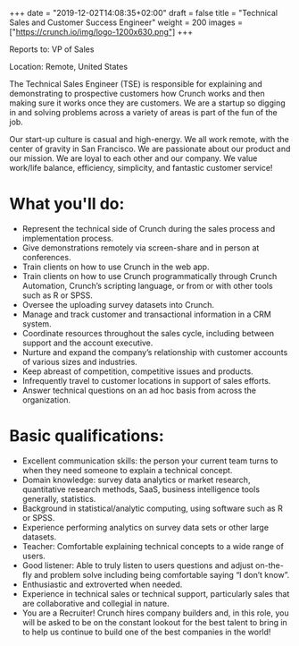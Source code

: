 +++
date = "2019-12-02T14:08:35+02:00"
draft = false
title = "Technical Sales and Customer Success Engineer"
weight = 200
images = ["https://crunch.io/img/logo-1200x630.png"]
+++

Reports to: VP of Sales

Location: Remote, United States

The Technical Sales Engineer (TSE) is responsible for explaining and demonstrating to
prospective customers how Crunch works and then making sure it works once they are
customers. We are a startup so digging in and solving problems across a variety of
areas is part of the fun of the job.

Our start-up culture is casual and high-energy. We all work remote, with the center of
gravity in San Francisco. We are passionate about our product and our mission. We are
loyal to each other and our company. We value work/life balance, efficiency, simplicity,
and fantastic customer service!

# What you'll do:

- Represent the technical side of Crunch during the sales process and implementation process.
- Give demonstrations remotely via screen-share and in person at conferences.
- Train clients on how to use Crunch in the web app.
- Train clients on how to use Crunch programmatically through Crunch Automation, Crunch’s scripting language, or from or with other tools such as R or SPSS.
- Oversee the uploading survey datasets into Crunch.
- Manage and track customer and transactional information in a CRM system.
- Coordinate resources throughout the sales cycle, including between support
and the account executive.
- Nurture and expand the company’s relationship with customer accounts of
various sizes and industries.
- Keep abreast of competition, competitive issues and products.
- Infrequently travel to customer locations in support of sales efforts.
- Answer technical questions on an ad hoc basis from across the organization.

# Basic qualifications:

- Excellent communication skills: the person your current team turns to when they
need someone to explain a technical concept.
- Domain knowledge: survey data analytics or market research, quantitative research methods, SaaS, business intelligence tools generally, statistics.
- Background in statistical/analytic computing, using software such as R or SPSS.
- Experience performing analytics on survey data sets or other large datasets.
- Teacher: Comfortable explaining technical concepts to a wide range of users.
- Good listener: Able to truly listen to users questions and adjust on-the-fly and
problem solve including being comfortable saying “I don’t know”.
- Enthusiastic and extroverted when needed.
- Experience in technical sales or technical support, particularly sales that are
collaborative and collegial in nature.
- You are a Recruiter! Crunch hires company builders and, in this role, you will be
asked to be on the constant lookout for the best talent to bring in to help us
continue to build one of the best companies in the world!
